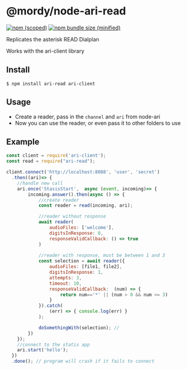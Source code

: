 # @mordy/node-ari-read

[![npm (scoped)](https://img.shields.io/npm/v/ari-read.svg)](https://www.npmjs.com/package/ari-read)
[![npm bundle size (minified)](https://img.shields.io/bundlephobia/min/ari-read.svg)](https://www.npmjs.com/package/ari-read)

Replicates the asterisk READ Dialplan

Works with the ari-client library

## Install

```
$ npm install ari-read ari-client
```

## Usage

- Create a reader, pass in the `channel` and `ari` from node-ari
- Now you can use the reader, or even pass it to other folders to use


## Example
```js
const client = require('ari-client');
const read = require("ari-read");

client.connect('http://localhost:8088', 'user', 'secret')
  .then((ari)=> {
    //handle new call
    ari.once('StasisStart',  async (event, incoming)=> {
        incoming.answer().then(async () => {
            //create reader
            const reader = read(incoming, ari);

            //reader without response
            await reader(
                audioFiles: ['welcome'],
                digitsInResponse: 0,
                responseValidCallback: () => true
            )
    
            //reader with response, must be between 1 and 3
            const selection = await reader({
                audioFiles: [file1, file2], 
                digitsInResponse: 1, 
                attempts: 3, 
                timeout: 10, 
                responseValidCallback:  (num) => {
                    return num=='*' || (num > 0 && num <= 3)
                }
            }).catch(
                (err) => { console.log(err) }
            );

            doSomethingWith(selection); //
        })
    });
    //connect to the statis app
    ari.start('hello');
  })
  .done(); // program will crash if it fails to connect

```

